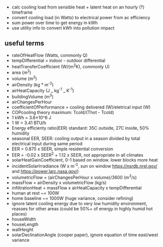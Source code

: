 - calc cooling load from sensible heat + latent heat on an hourly (?) timeframe
- convert cooling load (in Watts) to electrical power from ac efficiency
- sum power over time to get energy in kWh
- use utility info to convert kWh into pollution impact

## useful terms

- rateOfHeatFlow (Watts, commonly Q)
- tempDifferential = indoor - outdoor differential
- heatTransferCoefficient (W/(m<sup>2</sup>K), commonly U)
- area (m<sup>2</sup>)
- volume (m<sup>3</sup>)
- airDensity (kg \* m<sup>-2</sup>)
- airHeatCapacity (J _ kg<sup>-1</sup> _ K<sup>-1</sup>)
- buildingVolume (m<sup>3</sup>)
- airChangesPerHour
- coefficientOfPerformance = cooling delivered (W)/eletrical input (W)
- COPcooling theory maximum: Tcold/(Thot - Tcold)
- 1 kWh = 3.6×10^6 J
- 1 W = 3.41 BTU/h
- Energy efficienty ratio(EER) standard: 35C outside, 27C inside, 50% humidity
- seasonal EER, SEER: cooling output in a season divided by total electrical input during same period
- EER = 0.875 x SEER, simple residential conversion
- EER = -0.02 x SEER<sup>2</sup> + 1.12 x SEER, not appropriate in all climates
- solarHeatGainCoefficient, 0-1 based on window. lower blocks more heat
- incidentSolarIrradiance (W x m<sup>-2</sup>, sun on window https://nsrdb.nrel.gov/ and https://power.larc.nasa.gov/)
- volumetricFlow = (airChangesPerHour x volume)/3600 (m<sup>3</sup>/s)
- massFlow = airDensity x volumetricFlow (kg/s)
- infiltrationHeat = massFlow x airHeatCapacity x tempDifferential
- human at rest ~= 100W
- home baseline ~= 1000W (huge variance, consider refining)
- ignore latent cooling energy due to very low humidity environment, reasses for other areas (could be 50%+ of energy in highly humid hot places)
- houseWidth
- houseLength
- wallHeight
- solarDeclinationAngle (cooper paper), ignore equation of time east/west variance
